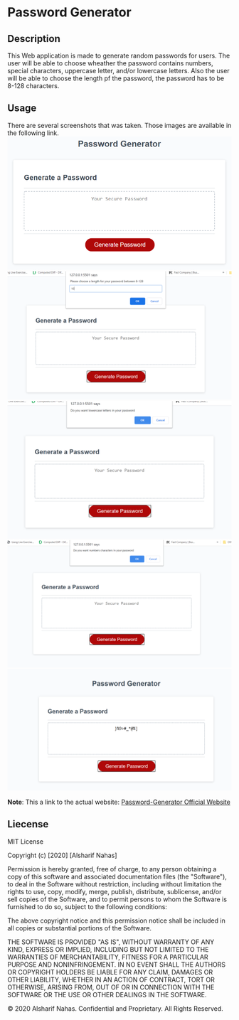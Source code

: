 # Password Generator

## Description

This Web application is made to generate random passwords for users. The user will be able to choose wheather the password contains numbers, special characters, uppercase letter, and/or lowercase letters. Also the user will be able to choose the length pf the password, the password has to be 8-128 characters.

## Usage

There are several screenshots that was taken. Those images are available in the following link.
![Website Screenshot 1](Assets/Images/screen-shot1.PNG)
![Website Screenshot 2](Assets/Images/screen-shot2.PNG)
![Website Screenshot 3](Assets/Images/screen-shot3.PNG)
![Website Screenshot 4](Assets/Images/screen-shot4.PNG)
![Website Screenshot 5](Assets/Images/screen-shot5.PNG)

**Note**: This a link to the actual website: [Password-Generator Official Website](https://alsharifnahas.github.io/Horiseon/.)

## Liecense

MIT License

Copyright (c) [2020] [Alsharif Nahas]

Permission is hereby granted, free of charge, to any person obtaining a copy
of this software and associated documentation files (the "Software"), to deal
in the Software without restriction, including without limitation the rights
to use, copy, modify, merge, publish, distribute, sublicense, and/or sell
copies of the Software, and to permit persons to whom the Software is
furnished to do so, subject to the following conditions:

The above copyright notice and this permission notice shall be included in all
copies or substantial portions of the Software.

THE SOFTWARE IS PROVIDED "AS IS", WITHOUT WARRANTY OF ANY KIND, EXPRESS OR
IMPLIED, INCLUDING BUT NOT LIMITED TO THE WARRANTIES OF MERCHANTABILITY,
FITNESS FOR A PARTICULAR PURPOSE AND NONINFRINGEMENT. IN NO EVENT SHALL THE
AUTHORS OR COPYRIGHT HOLDERS BE LIABLE FOR ANY CLAIM, DAMAGES OR OTHER
LIABILITY, WHETHER IN AN ACTION OF CONTRACT, TORT OR OTHERWISE, ARISING FROM,
OUT OF OR IN CONNECTION WITH THE SOFTWARE OR THE USE OR OTHER DEALINGS IN THE
SOFTWARE.

© 2020 Alsharif Nahas. Confidential and Proprietary. All Rights Reserved.
